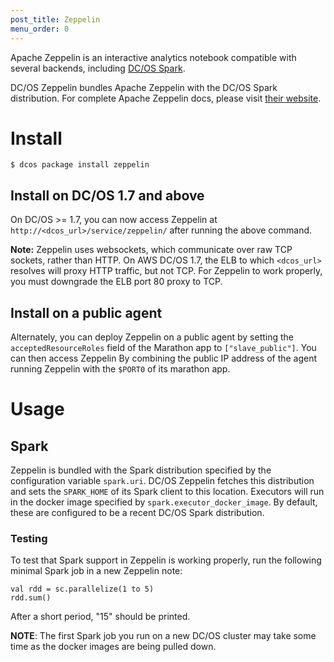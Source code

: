 ```yaml
---
post_title: Zeppelin
menu_order: 0
---
```

Apache Zeppelin is an interactive analytics notebook compatible with several backends, including [DC/OS Spark][1].

DC/OS Zeppelin bundles Apache Zeppelin with the DC/OS Spark distribution. For complete Apache Zeppelin docs, please visit [their website][2].

# Install

    $ dcos package install zeppelin
    

## Install on DC/OS 1.7 and above

On DC/OS >= 1.7, you can now access Zeppelin at `http://<dcos_url>/service/zeppelin/` after running the above command.

**Note:** Zeppelin uses websockets, which communicate over raw TCP sockets, rather than HTTP. On AWS DC/OS 1.7, the ELB to which `<dcos_url>` resolves will proxy HTTP traffic, but not TCP. For Zeppelin to work properly, you must downgrade the ELB port 80 proxy to TCP.

## Install on a public agent

Alternately, you can deploy Zeppelin on a public agent by setting the `acceptedResourceRoles` field of the Marathon app to `["slave_public"]`. You can then access Zeppelin By combining the public IP address of the agent running Zeppelin with the `$PORT0` of its marathon app.

# Usage

## Spark

Zeppelin is bundled with the Spark distribution specified by the configuration variable `spark.uri`. DC/OS Zeppelin fetches this distribution and sets the `SPARK_HOME` of its Spark client to this location. Executors will run in the docker image specified by `spark.executor_docker_image`. By default, these are configured to be a recent DC/OS Spark distribution.

### Testing

To test that Spark support in Zeppelin is working properly, run the following minimal Spark job in a new Zeppelin note:

    val rdd = sc.parallelize(1 to 5)
    rdd.sum()
    

After a short period, "15" should be printed.

**NOTE**: The first Spark job you run on a new DC/OS cluster may take some time as the docker images are being pulled down.

 [1]: https://dev-mesosphere-documentation.pantheon.io/spark-1-7/
 [2]: https://zeppelin.incubator.apache.org/